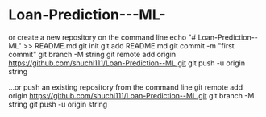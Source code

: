 # Loan-Prediction---ML-

or create a new repository on the command line
echo "# Loan-Prediction--ML" >> README.md
git init
git add README.md
git commit -m "first commit"
git branch -M string
git remote add origin https://github.com/shuchi111/Loan-Prediction--ML.git
git push -u origin string


…or push an existing repository from the command line
git remote add origin https://github.com/shuchi111/Loan-Prediction--ML.git
git branch -M string
git push -u origin string

